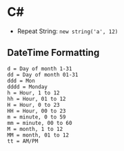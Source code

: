 # C\#

- Repeat String: `new string('a', 12)`


## DateTime Formatting

```
d = Day of month 1-31
dd = Day of month 01-31
ddd = Mon
dddd = Monday
h = Hour, 1 to 12
hh = Hour, 01 to 12
H = Hour, 0 to 23
HH = Hour, 00 to 23
m = minute, 0 to 59
mm = minute, 00 to 60
M = month, 1 to 12
MM = month, 01 to 12
tt = AM/PM
```
